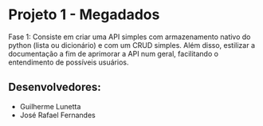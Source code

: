# Projeto 1 - Megadados

Fase 1: Consiste em criar uma API simples com armazenamento nativo do python (lista ou dicionário) e com um CRUD simples. Além disso, estilizar a documentação a fim de aprimorar a API num geral, facilitando o entendimento de possíveis usuários.

## Desenvolvedores:
* Guilherme Lunetta 
* José Rafael Fernandes

